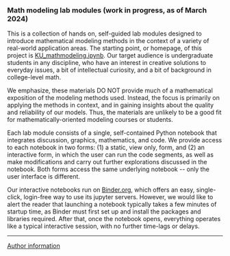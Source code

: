 ### Math modeling lab modules (work in progress, as of March 2024)

This is a collection of hands on, self-guided lab modules designed to introduce 
mathematical modeling methods in the context of a variety of real-world application 
areas.  The starting point, or homepage, of this project is 
<A HREF="./KU_mathmodeling.ipynb">KU_mathmodeling.ipynb</A>.  Our target audience 
is undergraduate students in any discipline, who have an interest in 
creative solutions to everyday issues, a bit of intellectual curiosity, and 
a bit of background in college-level math.

We emphasize, these materials DO NOT provide much of a mathematical exposition of 
the modeling methods used.  Instead, the focus is primarily on applying the methods 
in context, and in gaining insights about the quality and reliability of our 
models.  Thus, the materials are unlikely to be a good fit for mathematically-oriented 
modeling courses or students.

Each lab module consists of a single, self-contained Python notebook that 
integrates discussion, graphics, mathematics, and code.  We provide access 
to each notebook in two forms: (1) a static, view only, form, and (2) an interactive 
form, in which the user can run the code segments, as well as make modifications 
and carry out further explorations discussed in the notebook.  Both forms access 
the same underlying notebook -- only the user interface is different.

Our interactive notebooks run on <A HREF="https://mybinder.org/" TARGET="_blank">Binder.org</A>, 
which offers an easy, single-click, login-free way to use its jupyter 
servers.  However, we would like to alert the reader that launching a notebook typically takes a few minutes of startup time, as Binder must first set 
up and install 
the packages and libraries required.  After that, once the notebook opens, 
everything operates like a typical interactive session, with no further 
time-lags or delays.

<HR>
<A HREF="./author.md">Author information</A>
